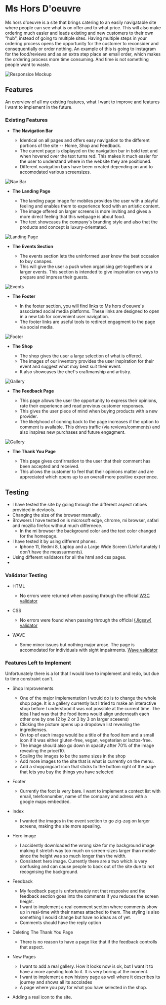 # Ms Hors D'oeuvre

Ms hors d'oeuvre is a site that brings catering to an easily navigatable site where people can see 
what is on offer and to what price. This will also make ordering much easier and leads existing and new customers to their own "hub", instead of going to multiple sites. Having multiple steps in your ordering process opens the opportunity for the customer to reconsider and consequentially or order nothing. An example of this is going to instagram for the food/reviews and as an extra step place an email order, which makes the ordering process more time consuming. And time is not something people want to waste.

![Responsice Mockup](https://imgur.com/a/kMkrzTN)

## Features

An overview of all my existing features, what I want to improve and features I want to implement in the future.

### Existing Features

- __The Navigation Bar__

  - Identical on all pages and offers  easy navigation to the different portions of the site -- Home, Shop and Feedback.
  - The current page is displayed on the navigation bar in bold text and when hovered over the text turns red. This makes it much easier for the user to understand where in the website they are positioned.
  - Different navigation bars have been created depending on and to accomodated various screensizes.

![Nav Bar](https://imgur.com/a/P89NW61)

- __The Landing Page__

  - The landing page image for mobiles provides the user with a playful feeling and enables them to experience food with an artistic content.  
  - The image offered on larger screens is more inviting and gives a more direct feeling that this webpage is about food.
  - The text showcases the company's branding style and also that the products and concept is luxury-orientated.


![Landing Page](https://imgur.com/a/4ZK0g5v)

- __The Events Section__

  - The events section lets the uninformed user know the best occasion to buy canapes.
  - This will give the user a push when organising get-togethers or a larger events. This section is intended to give inspiration on ways to prepare and impress their guests.

![Events](https://github.com/lucyrush/readme-template/blob/master/media/love_running_times.png)

- __The Footer__

  - In the footer section, you will find links to Ms hors d'oeuvre's associated social media platforms. These links are designed to open in a new tab for convenient user navigation.
  - The footer links are useful tools to redirect engagment to the page via social media. 

![Footer](https://github.com/lucyrush/readme-template/blob/master/media/love_running_footer.png)

- __The Shop__

  - The shop gives the user a large selection of what is offered. 
  - The images of our inventory provides the user inspiration for their event and suggest what may best suit their event.
  - It also showcases the chef's craftmanship and artistry. 

![Gallery](https://github.com/lucyrush/readme-template/blob/master/media/love_running_gallery.png)

- __The Feedback Page__

  - This page allows the user the opportunity to express their opinions, rate their experience and read previous customer responses.
  - This gives the user piece of mind when buying products with a new provider.
  - The likelyhood of coming back to the page increases if the option to comment is available. This drives traffic (via reviews/comments) and also inspires new purchases and future engagment.

![Gallery](https://github.com/lucyrush/readme-template/blob/master/media/love_running_gallery.png)

- __The Thank You Page__

  - This page gives confirmation to the user that their comment has been accepted and received.
  - This allows the customer to feel that their opinions matter and are appreciated which opens up to an overall more positive experience.


## Testing

- I have tested the site by going through the different aspect ratioes provided in devtools.
- Changing the size of the browser manually.
- Browsers I have tested on is microsoft edge, chrome, mi browser, safari and mozilla firefox without much differnece.
  - In the mi browser the background color and the text color changed for the homepage.
- I have tested it by using different phones.
  - Iphone 11, Redmi 8, Laptop and a Large Wide Screen (Unfortunately I don't have the meassurments).  
- Using different validators for all the html and css pages.
-  

### Validator Testing

- HTML
  - No errors were returned when passing through the official [W3C validator](https://validator.w3.org/nu/?doc=https%3A%2F%2Fcode-institute-org.github.io%2Flove-running-2.0%2Findex.html)

- CSS
  - No errors were found when passing through the official [(Jigsaw) validator](https://jigsaw.w3.org/css-validator/validator?uri=https%3A%2F%2Fvalidator.w3.org%2Fnu%2F%3Fdoc%3Dhttps%253A%252F%252Fcode-institute-org.github.io%252Flove-running-2.0%252Findex.html&profile=css3svg&usermedium=all&warning=1&vextwarning=&lang=en#css)

- WAVE
  - Some minor issues but nothing major arose. The page is accomodated for individuals with sight impairments. [Wave validator](https://wave.webaim.org/report#/https://iijozza.github.io/Canapes-shop)

### Features Left to Implement

Unfortunately there is a lot that I would love to implement and redo, but due to time constraint can't. 

- Shop Improvements
  - One of the major implementetion I would do is to change the whole shop page. It is a gallery currently but I tried to make an interactive shop before I understood it was not possible at the current time. The idea I had was that the food items would align underneath each other one by one (2 by 2 or 3 by 3 on larger sceeens)
  - Clicking the picture opens up a dropdown list revealing the ingredienses.
  - On top of each image would be a title of the food item and a small icon if it was either gluten-free, vegan, vegeterian or lactos-free. 
  - The image should also go down in opacity after 70% of the image revealing the price/10. 
  - Scaling the images to be the same sizes in the shop
  - Add more images to the site that is what is currently on the menu. 
  - Add a shoppingcart icon that sticks to the bottom right of the page that lets you buy the things you have selected

- Footer
  - Currently the foot is very bare. I want to implement a contect list with email, telefonnumber, name of the company and adress with a google maps embedded. 

- Index
  - I wanted the images in the event section to go zig-zag on larger screens, making the site more apealing.
  
- Hero image
  - I accidently downloaded the wrong size for my background image making it stretch way too much on screen-sizes larger than mobile since the height was so much longer than the width.
  - Consistent hero image. Currently there are a two which is very confusing and can cause people to back out of the site due to not recognising the background.

- Feedback
  - My feedback page is unfortunately not that resposive and the feedback section goes into the comments if you reduces the screen height. 
  - I want to implement a real comment section where comments show up in real-time with their names attached to them. The styling is also something I would change but have no ideas as of yet.
  - Comments should have the reply option 

- Deleting The Thank You Page
  - There is no reason to have a page like that if the feedback controlls that aspect.

- New Pages
  - I want to add a real gallery. How it looks now is ok, but I want it to have a more apealing look to it. It is very boring at the moment.
  - I want to implement a new history page as well where it describes its journey and shows all its accolades 
  - A page where you pay for what you have selected in the shop.  

- Adding a real icon to the site.

